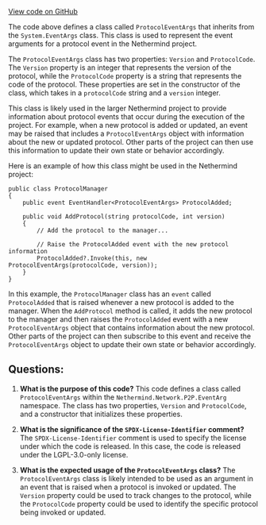 [View code on GitHub](https://github.com/NethermindEth/nethermind/src/Nethermind/Nethermind.Network/P2P/EventArg/ProtocolEventArgs.cs)

The code above defines a class called `ProtocolEventArgs` that inherits from the `System.EventArgs` class. This class is used to represent the event arguments for a protocol event in the Nethermind project. 

The `ProtocolEventArgs` class has two properties: `Version` and `ProtocolCode`. The `Version` property is an integer that represents the version of the protocol, while the `ProtocolCode` property is a string that represents the code of the protocol. These properties are set in the constructor of the class, which takes in a `protocolCode` string and a `version` integer.

This class is likely used in the larger Nethermind project to provide information about protocol events that occur during the execution of the project. For example, when a new protocol is added or updated, an event may be raised that includes a `ProtocolEventArgs` object with information about the new or updated protocol. Other parts of the project can then use this information to update their own state or behavior accordingly.

Here is an example of how this class might be used in the Nethermind project:

```
public class ProtocolManager
{
    public event EventHandler<ProtocolEventArgs> ProtocolAdded;

    public void AddProtocol(string protocolCode, int version)
    {
        // Add the protocol to the manager...

        // Raise the ProtocolAdded event with the new protocol information
        ProtocolAdded?.Invoke(this, new ProtocolEventArgs(protocolCode, version));
    }
}
```

In this example, the `ProtocolManager` class has an `event` called `ProtocolAdded` that is raised whenever a new protocol is added to the manager. When the `AddProtocol` method is called, it adds the new protocol to the manager and then raises the `ProtocolAdded` event with a new `ProtocolEventArgs` object that contains information about the new protocol. Other parts of the project can then subscribe to this event and receive the `ProtocolEventArgs` object to update their own state or behavior accordingly.
## Questions: 
 1. **What is the purpose of this code?** 
This code defines a class called `ProtocolEventArgs` within the `Nethermind.Network.P2P.EventArg` namespace. The class has two properties, `Version` and `ProtocolCode`, and a constructor that initializes these properties.

2. **What is the significance of the `SPDX-License-Identifier` comment?** 
The `SPDX-License-Identifier` comment is used to specify the license under which the code is released. In this case, the code is released under the LGPL-3.0-only license.

3. **What is the expected usage of the `ProtocolEventArgs` class?** 
The `ProtocolEventArgs` class is likely intended to be used as an argument in an event that is raised when a protocol is invoked or updated. The `Version` property could be used to track changes to the protocol, while the `ProtocolCode` property could be used to identify the specific protocol being invoked or updated.